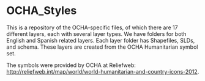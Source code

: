 OCHA_Styles
===========

This is a repository of the OCHA-specific files, of which there are 17 different layers, each with several layer types. We have folders for both English and Spanish related layers. Each layer folder has Shapefiles, SLDs, and schema. These layers are created from the OCHA Humanitarian symbol set. 

The symbols were provided by OCHA at Reliefweb: http://reliefweb.int/map/world/world-humanitarian-and-country-icons-2012.

